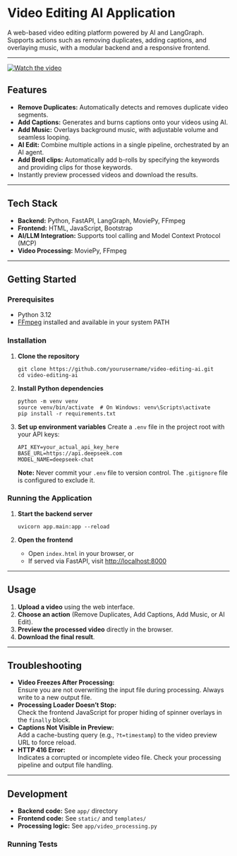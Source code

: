 # Video Editing AI Application

A web-based video editing platform powered by AI and LangGraph.  
Supports actions such as removing duplicates, adding captions, and overlaying music, with a modular backend and a responsive frontend.

---

[![Watch the video](https://img.youtube.com/vi/0Re9DLinMQc/hqdefault.jpg)](https://www.youtube.com/embed/0Re9DLinMQc)


## Features

- **Remove Duplicates:** Automatically detects and removes duplicate video segments.
- **Add Captions:** Generates and burns captions onto your videos using AI.
- **Add Music:** Overlays background music, with adjustable volume and seamless looping.
- **AI Edit:** Combine multiple actions in a single pipeline, orchestrated by an AI agent.
- **Add Broll clips:** Automatically add b-rolls by specifying the keywords and providing clips for those keywords.
- Instantly preview processed videos and download the results.

---

## Tech Stack

- **Backend:** Python, FastAPI, LangGraph, MoviePy, FFmpeg
- **Frontend:** HTML, JavaScript, Bootstrap
- **AI/LLM Integration:** Supports tool calling and Model Context Protocol (MCP)
- **Video Processing:** MoviePy, FFmpeg

---

## Getting Started

### Prerequisites

- Python 3.12
- [FFmpeg](https://ffmpeg.org/) installed and available in your system PATH

### Installation

1. **Clone the repository**
    ```
    git clone https://github.com/yourusername/video-editing-ai.git
    cd video-editing-ai
    ```

2. **Install Python dependencies**
    ```
    python -m venv venv
    source venv/bin/activate  # On Windows: venv\Scripts\activate
    pip install -r requirements.txt
    ```

3. **Set up environment variables**
    Create a `.env` file in the project root with your API keys:
    ```
    API_KEY=your_actual_api_key_here
    BASE_URL=https://api.deepseek.com
    MODEL_NAME=deepseek-chat
    ```
    
    **Note:** Never commit your `.env` file to version control. The `.gitignore` file is configured to exclude it.

### Running the Application

1. **Start the backend server**
    ```
    uvicorn app.main:app --reload
    ```

2. **Open the frontend**
    - Open `index.html` in your browser, or
    - If served via FastAPI, visit [http://localhost:8000](http://localhost:8000)

---

## Usage

1. **Upload a video** using the web interface.
2. **Choose an action** (Remove Duplicates, Add Captions, Add Music, or AI Edit).
3. **Preview the processed video** directly in the browser.
4. **Download the final result**.

---

## Troubleshooting

- **Video Freezes After Processing:**  
  Ensure you are not overwriting the input file during processing. Always write to a new output file.
- **Processing Loader Doesn’t Stop:**  
  Check the frontend JavaScript for proper hiding of spinner overlays in the `finally` block.
- **Captions Not Visible in Preview:**  
  Add a cache-busting query (e.g., `?t=timestamp`) to the video preview URL to force reload.
- **HTTP 416 Error:**  
  Indicates a corrupted or incomplete video file. Check your processing pipeline and output file handling.

---

## Development

- **Backend code:** See `app/` directory
- **Frontend code:** See `static/` and `templates/`
- **Processing logic:** See `app/video_processing.py`

### Running Tests

